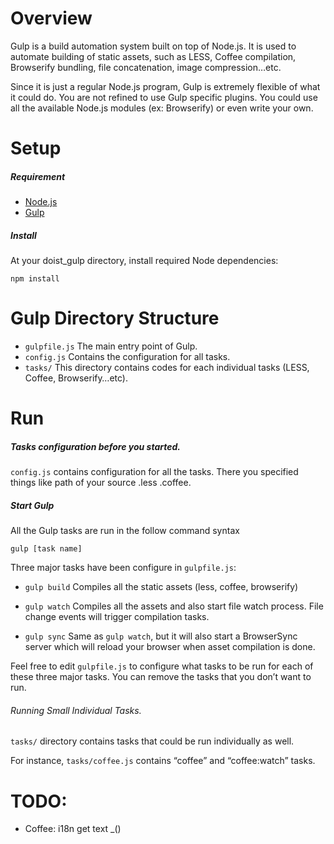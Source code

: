 

# Overview 

Gulp is a build automation system built on top of Node.js. It is used to automate building of static assets, such as LESS, Coffee compilation, Browserify bundling, file concatenation, image compression…etc. 

Since it is just a regular Node.js program, Gulp is extremely flexible of what it could do. You are not refined to use Gulp specific plugins. You could use all the available Node.js modules (ex: Browserify) or even write your own.



# Setup

##### Requirement 
- [Node.js](https://nodejs.org/)
- [Gulp](https://github.com/gulpjs/gulp/blob/master/docs/getting-started.md)

##### Install
At your doist_gulp directory, install required Node dependencies:
```
npm install
```


# Gulp Directory Structure
- `gulpfile.js` The main entry point of Gulp. 
- `config.js` Contains the configuration for all tasks. 
- `tasks/` This directory contains codes for each individual tasks (LESS, Coffee, Browserify…etc).


# Run 
##### Tasks configuration before you started.
`config.js` contains configuration for all the tasks. There you specified things like path of your source .less .coffee.

##### Start Gulp
All the Gulp tasks are run in the follow command syntax

```
gulp [task name]
```

Three major tasks have been configure in `gulpfile.js`:

- `gulp build` Compiles all the static assets (less, coffee, browserify)

- `gulp watch` Compiles all the assets and also start file watch process. File change events will trigger compilation tasks.

- `gulp sync` Same as `gulp watch`, but it will also start a BrowserSync server which will reload your browser when asset compilation is done.

Feel free to edit `gulpfile.js` to configure what tasks to be run for each of these three major tasks. You can remove the tasks that you don’t want to run.


###### Running Small Individual Tasks.
`tasks/` directory contains tasks that could be run individually as well. 

For instance, `tasks/coffee.js` contains “coffee” and “coffee:watch” tasks.


# TODO:
 - Coffee: i18n get text _()
